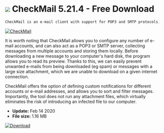 # ![](https://cdn.softexe.net/static/icon/7/checkmail-8338.gif) CheckMail 5.21.4 - Free Download

```sh
CheckMail is an e-mail client with support for POP3 and SMTP protocols, which allows you to send and receive e-mails, as well as displays notifications when new messages appear.
```
[![CheckMail](https://gallery.dpcdn.pl/imgc/Tools/75888/g_-_420x350_1.5_-_x20170523130228_0.jpg)](https://softexe.net/win/internet/e-mail/checkmail:hcch.html)

It is worth noting that CheckMail allows you to configure any number of e-mail accounts, and can also act as a POP3 or SMTP server, collecting messages from multiple accounts and storing them locally. Before downloading a new message to your computer's hard disk, the program allows you to read its preview. Thanks to this, we can easily prevent unwanted e-mails from being downloaded (eg spam) or messages with a large size attachment, which we are unable to download on a given internet connection.
 
 CheckMail offers the option of defining custom notifications for different accounts or e-mail addresses, and allows you to sort and filter messages. Importantly, the tool does not run any attachment files, which virtually eliminates the risk of introducing an infected file to our computer.


- **Update:** Feb 14 2020
- **File size:** 1.16 MB

[![Download](https://cdn.softexe.net/static/img/download.png)](https://softexe.net/win/internet/e-mail/checkmail:hcch.html)

